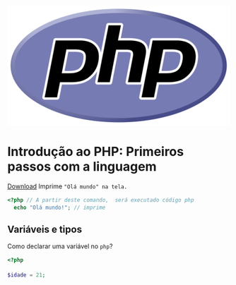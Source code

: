![Logo php](new-php-logo.svg)

# Introdução ao PHP: Primeiros passos com a linguagem

[Download]()
Imprime `"Olá mundo" na tela.`
```php
<?php // A partir deste comando,  será executado código php
  echo "Olá mundo!"; // imprime
```

## Variáveis e tipos

Como declarar uma variável no `php`?

```php
<?php

$idade = 21;
```